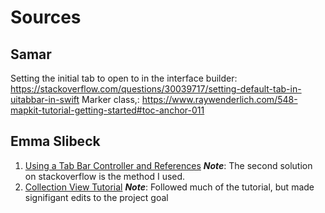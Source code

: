 #  Sources

## Samar
Setting the initial tab to open to in the interface builder: https://stackoverflow.com/questions/30039717/setting-default-tab-in-uitabbar-in-swift
Marker class,: https://www.raywenderlich.com/548-mapkit-tutorial-getting-started#toc-anchor-011

## Emma Slibeck
1. [Using a Tab Bar Controller and References](https://stackoverflow.com/questions/37241684/use-storyboard-references-while-retaining-icons-text-for-tab-bar-controller)
*__Note__*: The second solution on stackoverflow is the method I used. 
2. [Collection View Tutorial](https://www.raywenderlich.com/9334-uicollectionview-tutorial-getting-started)
*__Note__*: Followed much of the tutorial, but made signifigant edits to the project goal
